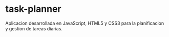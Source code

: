 # task-planner

Aplicacion desarrollada en JavaScript, HTML5 y CSS3 para la planificacion y gestion de tareas diarias.
